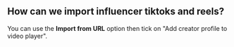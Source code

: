 ## How can we import influencer tiktoks and reels?

You can use the **Import from URL** option then tick on "Add creator profile to video player".